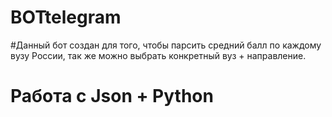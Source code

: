 # BOTtelegram
#Данный бот создан для того, чтобы парсить средний балл по каждому вузу России, так же можно выбрать конкретный вуз + направление.
# Работа с Json + Python

